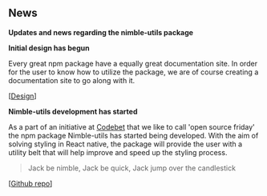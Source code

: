 ## News

**Updates and news regarding the nimble-utils package**

<MarkdownCard image="/news/design.png">

  **Initial design has begun**

  Every great npm package have a equally great documentation site. In order for the user to know how to utilize
  the package, we are of course creating a documentation site to go along with it.
  
  [[Design](https://nimbleutils.netlify.com/news/design.png)]

</MarkdownCard>

<MarkdownCard>

  **Nimble-utils development has started**
  
  As a part of an initiative at [Codebet](https://www.codebet.se) that we like to call 'open source friday'
  the npm package Nimble-utils has started being developed. With the aim of solving styling in React native, the
  package will provide the user with a utility belt that will help improve and speed up the styling process.

  > Jack be nimble, Jack be quick, Jack jump over the candlestick

  [[Github repo](https://www.github.com/goa-codebet/nimble-utils)]

</MarkdownCard>